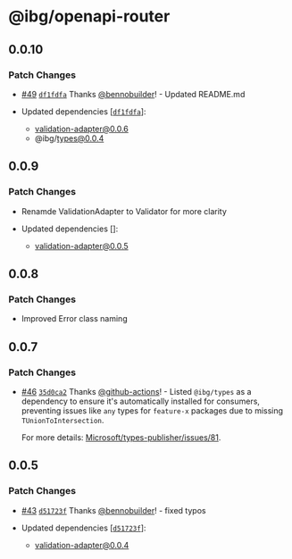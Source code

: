 # @ibg/openapi-router

## 0.0.10

### Patch Changes

- [#49](https://github.com/builder-group/monorepo/pull/49) [`df1fdfa`](https://github.com/builder-group/monorepo/commit/df1fdfa0971048452041354681b73f10b2908aa1) Thanks [@bennobuilder](https://github.com/bennobuilder)! - Updated README.md

- Updated dependencies [[`df1fdfa`](https://github.com/builder-group/monorepo/commit/df1fdfa0971048452041354681b73f10b2908aa1)]:
  - validation-adapter@0.0.6
  - @ibg/types@0.0.4

## 0.0.9

### Patch Changes

- Renamde ValidationAdapter to Validator for more clarity

- Updated dependencies []:
  - validation-adapter@0.0.5

## 0.0.8

### Patch Changes

- Improved Error class naming

## 0.0.7

### Patch Changes

- [#46](https://github.com/builder-group/monorepo/pull/46) [`35d0ca2`](https://github.com/builder-group/monorepo/commit/35d0ca2baaf734a63499f668d2e278f501cf9a71) Thanks [@github-actions](https://github.com/apps/github-actions)! - Listed `@ibg/types` as a dependency to ensure it's automatically installed for consumers, preventing issues like `any` types for `feature-x` packages due to missing `TUnionToIntersection`.

  For more details: [Microsoft/types-publisher/issues/81](https://github.com/Microsoft/types-publisher/issues/81).

## 0.0.5

### Patch Changes

- [#43](https://github.com/builder-group/monorepo/pull/43) [`d51723f`](https://github.com/builder-group/monorepo/commit/d51723fdfb62347654e07e307a382e743f44bc52) Thanks [@bennobuilder](https://github.com/bennobuilder)! - fixed typos

- Updated dependencies [[`d51723f`](https://github.com/builder-group/monorepo/commit/d51723fdfb62347654e07e307a382e743f44bc52)]:
  - validation-adapter@0.0.4
